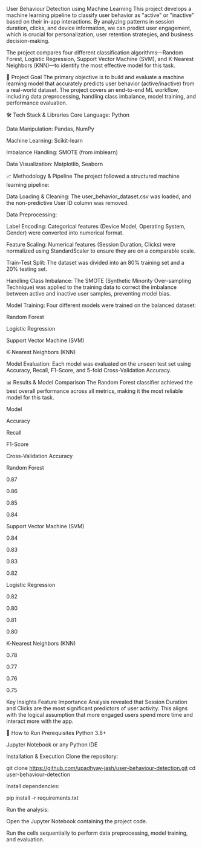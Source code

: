 User Behaviour Detection using Machine Learning
This project develops a machine learning pipeline to classify user behavior as "active" or "inactive" based on their in-app interactions. By analyzing patterns in session duration, clicks, and device information, we can predict user engagement, which is crucial for personalization, user retention strategies, and business decision-making.

The project compares four different classification algorithms—Random Forest, Logistic Regression, Support Vector Machine (SVM), and K-Nearest Neighbors (KNN)—to identify the most effective model for this task.

🎯 Project Goal
The primary objective is to build and evaluate a machine learning model that accurately predicts user behavior (active/inactive) from a real-world dataset. The project covers an end-to-end ML workflow, including data preprocessing, handling class imbalance, model training, and performance evaluation.

🛠️ Tech Stack & Libraries
Core Language: Python

Data Manipulation: Pandas, NumPy

Machine Learning: Scikit-learn

Imbalance Handling: SMOTE (from imblearn)

Data Visualization: Matplotlib, Seaborn

📈 Methodology & Pipeline
The project followed a structured machine learning pipeline:

Data Loading & Cleaning: The user_behavior_dataset.csv was loaded, and the non-predictive User ID column was removed.

Data Preprocessing:

Label Encoding: Categorical features (Device Model, Operating System, Gender) were converted into numerical format.

Feature Scaling: Numerical features (Session Duration, Clicks) were normalized using StandardScaler to ensure they are on a comparable scale.

Train-Test Split: The dataset was divided into an 80% training set and a 20% testing set.

Handling Class Imbalance: The SMOTE (Synthetic Minority Over-sampling Technique) was applied to the training data to correct the imbalance between active and inactive user samples, preventing model bias.

Model Training: Four different models were trained on the balanced dataset:

Random Forest

Logistic Regression

Support Vector Machine (SVM)

K-Nearest Neighbors (KNN)

Model Evaluation: Each model was evaluated on the unseen test set using Accuracy, Recall, F1-Score, and 5-fold Cross-Validation Accuracy.

📊 Results & Model Comparison
The Random Forest classifier achieved the best overall performance across all metrics, making it the most reliable model for this task.

Model

Accuracy

Recall

F1-Score

Cross-Validation Accuracy

Random Forest

0.87

0.86

0.85

0.84

Support Vector Machine (SVM)

0.84

0.83

0.83

0.82

Logistic Regression

0.82

0.80

0.81

0.80

K-Nearest Neighbors (KNN)

0.78

0.77

0.76

0.75

Key Insights
Feature Importance Analysis revealed that Session Duration and Clicks are the most significant predictors of user activity. This aligns with the logical assumption that more engaged users spend more time and interact more with the app.

🏁 How to Run
Prerequisites
Python 3.8+

Jupyter Notebook or any Python IDE

Installation & Execution
Clone the repository:

git clone https://github.com/upadhyay-jash/user-behaviour-detection.git
cd user-behaviour-detection

Install dependencies:

pip install -r requirements.txt

Run the analysis:

Open the Jupyter Notebook containing the project code.

Run the cells sequentially to perform data preprocessing, model training, and evaluation.
